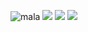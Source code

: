 ![mala](http://bohemianpunk.tumblr.com/photo/1280/153251912/1/QJ20MmQ0Yql2yr05CsdTBi7u)
<img src="http://phono.com.sapo.pt/concertos/hermeto.pascoal.jpg">
<img src="http://9.media.tumblr.com/jVXA3yeekmescaviNSaGd19ho1_500.jpg">
<img src="http://media.tumblr.com/UzLE8mKerg91wdkp9WGykuRPo1_500.jpg">

